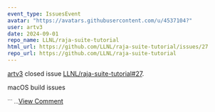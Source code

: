 ```yaml
---
event_type: IssuesEvent
avatar: "https://avatars.githubusercontent.com/u/4537104?"
user: artv3
date: 2024-09-01
repo_name: LLNL/raja-suite-tutorial
html_url: https://github.com/LLNL/raja-suite-tutorial/issues/27
repo_url: https://github.com/LLNL/raja-suite-tutorial
---
```


<a href='https://github.com/artv3' target='_blank'>artv3</a> closed issue <a href='https://github.com/LLNL/raja-suite-tutorial/issues/27' target='_blank'>LLNL/raja-suite-tutorial#27</a>.

<p>macOS build issues</p><small>```...</small><a href='https://github.com/LLNL/raja-suite-tutorial/issues/27' target='_blank'>View Comment</a>